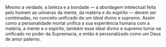 ﻿Mesmo a verdade, a beleza e a bondade — a abordagem intelectual feita pelo homem ao universo da mente, da matéria e do espírito — devem ser combinadas, no conceito unificado de um *ideal* divino e supremo. Assim como a personalidade mortal unifica a sua experiência humana com a matéria, a mente e o espírito, também esse ideal divino e supremo torna-se unificado no poder da Supremacia, e então é personalizado como um Deus de amor paterno.